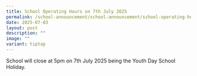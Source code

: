 ```yaml
---
title: School Operating Hours on 7th July 2025
permalink: /school-announcement/school-announcement/school-operating-hours/
date: 2025-07-03
layout: post
description: ""
image: ""
variant: tiptap
---
```

<p>School will close at 5pm on 7th July 2025 being the Youth Day School Holiday.</p>
<p></p>
<p></p>